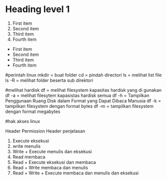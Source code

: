 # Heading level 1

1. First item
2. Second item
3. Third item
4. Fourth item

- First item
- Second item
- Third item
- Fourth item

#perintah linux 
mkdir = buat folder
cd = pindah directori 
ls = melihat list file
ls -R = melihat folder beserta sub direktori

#melihat hardisk
df  = melihat filesystem kapasitas hardisk yang di gunakan
df -a = melihat filesytem kapasistas hardisk semua
df -h = Tampilkan Penggunaan Ruang Disk dalam Format yang Dapat Dibaca Manusia
df -k = tampilkan filesystem dengan format bytes
df -m = tampilkan filesystem dengan format megabytes

#hak akses linux

Header Permission			Header penjelasan			

1. Execute				eksekusi
2. write				menulis
3. Write + Execute			menulis dan eksekusi
4. Read					membaca
5. Read + Execute			eksekusi dan membaca
6. Read + Write				membaca dan menulis
7. Read + Write + Execute 		membaca dan menulis dan eksekusi

